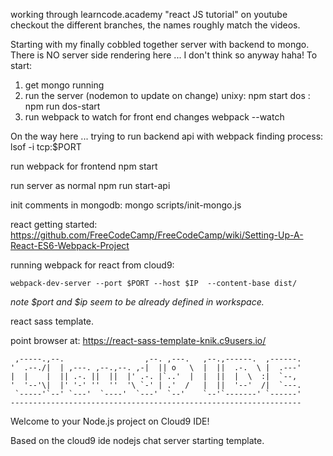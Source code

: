 working through learncode.academy "react JS tutorial" on youtube
checkout the different branches, the names roughly match the videos.

Starting with my finally cobbled together server with backend to mongo.
There is NO server side rendering here ... I don't think so anyway haha!
To start:

1. get mongo running
2. run the server (nodemon to update on change)
   unixy: npm start
   dos  : npm run dos-start
3. run webpack to watch for front end changes
   webpack --watch

On the way here ...
trying to run backend api with webpack
finding process:
lsof -i tcp:$PORT

run webpack for frontend
npm start

run server as normal
npm run start-api

init comments in mongodb:
mongo scripts/init-mongo.js


react getting started:
https://github.com/FreeCodeCamp/FreeCodeCamp/wiki/Setting-Up-A-React-ES6-Webpack-Project

running webpack for react from cloud9:
```
webpack-dev-server --port $PORT --host $IP  --content-base dist/
```

*note $port and $ip seem to be already defined in workspace.*

react sass template.

point browser at:
https://react-sass-template-knik.c9users.io/



     ,-----.,--.                  ,--. ,---.   ,--.,------.  ,------.
    '  .--./|  | ,---. ,--.,--. ,-|  || o   \  |  ||  .-.  \ |  .---'
    |  |    |  || .-. ||  ||  |' .-. |`..'  |  |  ||  |  \  :|  `--,
    '  '--'\|  |' '-' ''  ''  '\ `-' | .'  /   |  ||  '--'  /|  `---.
     `-----'`--' `---'  `----'  `---'  `--'    `--'`-------' `------'
    -----------------------------------------------------------------


Welcome to your Node.js project on Cloud9 IDE!

Based on the cloud9 ide nodejs chat server starting template.
